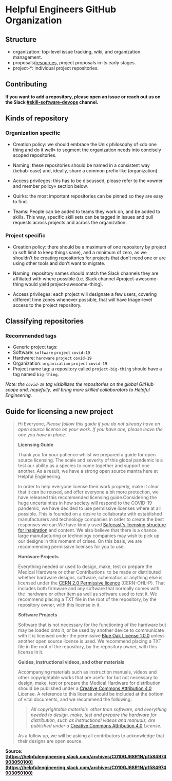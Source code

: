 # Helpful Engineers GitHub Organization

## Structure
* organization: top-level issue tracking, wiki, and organization management.
* proposals/[resources](https://github.com/helpfulengineering/resources), project proposals in its early stages.
* project-\*: individual project repositories. 

## Contributing

**If you want to add a repository, please open an issue or reach out us on the Slack [#skill-software-devops](https://helpfulengineering.slack.com/archives/CV54M16QH) channel.**

## Kinds of repository

### Organization specific
* Creation policy: we should embrace the Unix philosophy of «do one thing and do it well» to segment the organization needs into concisely scoped repositories.

* Naming: these repositories should be named in a consistent way (kebab-case) and, ideally, share a common prefix like (organization).

* Access privileges: this has to be discussed, please refer to the «owner and member policy» section below.

* Quirks: the most important repositories can be pinned so they are easy to find.

* Teams: People can be added to teams they work on, and be added to skills. This way, specific skill sets can be tagged in issues and pull requests across projects and across the organization.

### Project specific
* Creation policy: there should be a maximum of one repository by project (a soft limit to keep things sane), and a minimum of zero, as we shouldn’t be creating repositories for projects that don’t need one or are using other tools and don’t want to migrate.

* Naming: repository names should match the Slack channels they are affiliated with where possible (i.e. Slack channel #project-awesome-thing would yield project-awesome-thing). 

* Access privileges: each project will designate a few users, covering different time zones whenever possible, that will have triage-level access to the project repository.

## Classifying repositories

### Recommended tags

* Generic project tags:
 * Software: `software` `project` `covid-19`
 * Hardware: `hardware` `project` `covid-19`
 * Organization: `organization` `project` `covid-19`
* Project name tag: a repository called `project-big-thing` should have a tag named `big-thing`.

*Note: the `covid-19` tag visibilizes the repositories on the global GitHub scope and, hopefully, will bring more skilled collaborators to Helpful Engineering.*
  
## Guide for licensing a new project

>Hi Everyone, _Please follow this guide if you do not already have an open source license on your work. If you have one, please leave the one you have in place._
>
>**Licensing Guide**  
>
>Thank you for your patience whilst we prepared a guide for open source licensing. The scale and severity of this global pandemic is a test our ability as a species to come together and support one another. As a result, we have a strong open source mantra here at Helpful Engineering.  
>
>In order to help everyone license their work properly, make it clear that it can be reused, and offer everyone a bit more protection, we have released this recommended licensing guide.Considering the huge uncertainties in how society will respond to the COVID-19 pandemic, we have decided to use permissive licenses where at all possible. This is founded on a desire to collaborate with established manufacturers and technology companies in order to create the best responses we can.We have kindly used [Safecast's licensing structure for inspiration](https://slack-redir.net/link?url=https%3A%2F%2Fsafecast.org%2Fabout%2Flicenses%2F&v=3) and content. We also believe that there is a chance large manufacturing or technology companies may wish to pick up our designs in this moment of crises. On this basis, we are recommending permissive licenses for you to use.
>
>**Hardware Projects**  
>
>Everything needed or used to design, make, test or prepare the Medical Hardware or other Contributions  to be made or distributed whether hardware designs, software, schematics or anything else is licensed under the [CERN 2.0 Permissive licence](https://slack-redir.net/link?url=https%3A%2F%2Fohwr.org%2Fproject%2Fcernohl%2Fwikis%2FDocuments%2FCERN-OHL-version-2&v=3) (CERN-OHL-P). That includes both firmware and any software that normally comes with the  hardware or other item as well as software used to test it. We recommend placing a TXT file in the root of the repository, by the repository owner, with this license in it.
>
> **Software Projects**  
>
> Software that is not necessary for the functioning of the hardware but may be loaded onto it, or be used by another device to communicate with it is licensed under the permissive [Blue Oak License 1.0.0](https://slack-redir.net/link?url=https%3A%2F%2Fblueoakcouncil.org%2Flicense%2F1.0.0&v=3) unless another open source license is used. We recommend placing a TXT file in the root of the repository, by the repository owner, with this license in it.
>
> **Guides, instructional videos, and other materials**  
>
> Accompanying materials such as instruction manuals, videos and other copyrightable works that are useful for but not necessary to design, make, test or prepare the Medical Hardware for distribution should be published under a [Creative Commons Attribution 4.0](https://slack-redir.net/link?url=https%3A%2F%2Fcreativecommons.org%2Flicenses%2Fby%2F4.0%2F&v=3) License. A reference to this license should be included at the bottom of vital documents, and we recommend the following:  
>
> > _All copyrightable materials  other than software, and everything needed to design, make, test and prepare the hardware for distribution, such as instructional videos and manuals, are published under a_ [Creative Commons Attribution 4.0](https://slack-redir.net/link?url=https%3A%2F%2Fcreativecommons.org%2Flicenses%2Fby%2F4.0%2F&v=3) _License._
>
> As a follow up, we will be asking all contributors to acknowledge that their designs are open source.

**Source: [https://helpfulengineering.slack.com/archives/C010GJ68R1N/p1584974903050100](https://helpfulengineering.slack.com/archives/C010GJ68R1N/p1584974903050100)**

